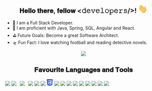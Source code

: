 <div align="center">
<h2> 𝐇𝐞𝐥𝐥𝐨 𝐭𝐡𝐞𝐫𝐞, 𝐟𝐞𝐥𝐥𝐨𝐰 <𝚍𝚎𝚟𝚎𝚕𝚘𝚙𝚎𝚛𝚜/>! <img src="https://github.com/ABSphreak/ABSphreak/blob/master/gifs/Hi.gif" width="30px"></h2>
</div>

- 🎯 I am a Full Stack Developer.
- 💪 I am proficient with Java, Spring, SQL, Angular and React.
- ⛳ Future Goals: Become a great Software Architect.
- 🛸 Fun Fact: I love watching football and reading detective novels.

<div align="center">
<img src="https://user-images.githubusercontent.com/62250662/139597481-a5c2f106-3d88-4379-be32-b88485418bad.jpeg">
</div>

  
<div align="center">
<h2>𝐅𝐚𝐯𝐨𝐮𝐫𝐢𝐭𝐞 𝐋𝐚𝐧𝐠𝐮𝐚𝐠𝐞𝐬 𝐚𝐧𝐝 𝐓𝐨𝐨𝐥𝐬</h2>
</div>

<p>
  <code><img width="4%" src="https://www.vectorlogo.zone/logos/java/java-icon.svg"></code>
   <code><img width="4%" src="https://cdn.freebiesupply.com/logos/large/2x/spring-3-logo-png-transparent.png"> </code>
     <code><img width="4%" src="https://www.pinclipart.com/picdir/big/519-5197103_jakarta-ee-logo-jakarta-ee-clipart.png"> </code>
  <!-- <code><img width="4%" src="https://www.vectorlogo.zone/logos/javascript/javascript-icon.svg"> </code> -->
  <code><img width="4%" src="https://www.vectorlogo.zone/logos/typescriptlang/typescriptlang-icon.svg"></code>
    <code><img width="4%" src="https://www.vectorlogo.zone/logos/nodejs/nodejs-icon.svg"></code>
  <code><img width="4%" src="https://www.vectorlogo.zone/logos/w3_html5/w3_html5-icon.svg"></code>
  <code><svg role="img" width=4% aria-label="CSS3" viewBox="0 0 12 13" version="1.1" xmlns="http://www.w3.org/2000/svg" xmlns:xlink="http://www.w3.org/1999/xlink">
    <polygon id="Path" fill="#264DE4" points="5.66621022 12.959575 1.04871864 11.6777282 0.0197312715 0.136430551 11.3265291 0.136430551 10.2964507 11.6759203"></polygon>
    <polygon id="Path" fill="#2965F1" points="9.41459071 10.9411252 10.294861 1.08010277 5.67313019 1.08010277 5.67313019 11.9784041"></polygon>
    <polygon id="Path" fill="#EBEBEB" points="2.37866244 5.36060419 2.5055286 6.77608133 5.67313019 6.77608133 5.67313019 5.36060419"></polygon>
    <polygon id="Path" fill="#EBEBEB" points="2.12374564 2.49561108 2.25241971 3.91111942 5.67313019 3.91111942 5.67313019 2.49561108"></polygon>
    <polygon id="Path" fill="#EBEBEB" points="5.67313019 9.03679255 5.66692716 9.03844463 4.09048273 8.61277283 3.98970673 7.48385108 2.56877465 7.48385108 2.76708484 9.70637775 5.66661545 10.5113077 5.67313019 10.5094997"></polygon>
    <polygon id="Path" fill="#FFFFFF" points="8.95852716 5.36060419 9.21406741 2.49561108 5.66823632 2.49561108 5.66823632 3.91111942 7.66280917 3.91111942 7.53401042 5.36060419 5.66823632 5.36060419 5.66823632 6.77608133 7.41125881 6.77608133 7.24695628 8.61186885 5.66823632 9.03797704 5.66823632 10.5106219 8.57007362 9.70637775 8.59136341 9.46723351 8.92398963 5.74070391"></polygon>
</svg></code>
     <!-- <code><img width="4%" src="https://png.pngitem.com/pimgs/s/198-1985012_transparent-css3-logo-png-css-logo-transparent-background.png"> </code> -->
  <code><img width="4%" src="https://www.vectorlogo.zone/logos/sass-lang/sass-lang-icon.svg"></code>
<code><img width="4%" src="https://www.vectorlogo.zone/logos/angular/angular-icon.svg"></code>
<code><img width="4%" src="https://www.vectorlogo.zone/logos/reactjs/reactjs-icon.svg"></code>
<!-- <code><img width="4%" src="https://seeklogo.com/images/X/xamarin-logo-348B1EB629-seeklogo.com.png"> </code> -->
<code><img width="4%" src="https://www.vectorlogo.zone/logos/apache_tomcat/apache_tomcat-icon.svg"></code>
<code><img width="4%" src="https://www.vectorlogo.zone/logos/mysql/mysql-icon.svg"></code>
<!-- <code><img width="4%" src="https://www.vectorlogo.zone/logos/redis/redis-icon.svg"></code> -->
<code><img width="4%" src="https://www.vectorlogo.zone/logos/mongodb/mongodb-icon.svg"></code>
 <!-- <code><img width="4%" src="https://cdn.freelogovectors.net/wp-content/uploads/2020/07/Adobe-xd-logo.png"> </code> -->
   <!-- <code><img width="4%" src="https://www.vectorlogo.zone/logos/figma/figma-icon.svg"> </code> -->
  <code><img width="4%" src="https://brandeps.com/logo-download/I/Intellij-Idea-logo-vector-01.svg"></code>
  <code><img width="4%" src="https://www.vectorlogo.zone/logos/visualstudio_code/visualstudio_code-icon.svg"></code>
   <!-- <code><img width="4%" src="https://static.wikia.nocookie.net/logopedia/images/6/62/Brand_Visual_Studio_Win_2019.svg/revision/latest/scale-to-width-down/250?cb=20191019024151"> </code> -->
  <!-- <code><img width="4%" src="https://www.vectorlogo.zone/logos/git-scm/git-scm-icon.svg"></code> -->
  <!-- <code><img width="4%" src="https://www.vectorlogo.zone/logos/parceljs/parceljs-icon.svg"></code> -->
   <!-- <code><img width="4%" src="https://cdn.worldvectorlogo.com/logos/sourcetree-1.svg"> </code> -->
  <code><img width="4%" src="https://www.vectorlogo.zone/logos/getpostman/getpostman-icon.svg"> </code>
<p/>

  



